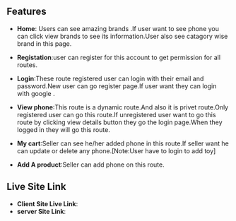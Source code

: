 
## Features
- **Home**: Users can see amazing brands .If user want to see  phone you can click view brands to see its information.User also see catagory wise brand in this page.
- **Registation**:user can register for this account to get permission for all routes.
- **Login**:These route registered user can login with their email and password.New user can go register page.If user want they can login with google .
- **View phone**:This route is a dynamic route.And also it is privet route.Only registered user can go this route.If unregistered user want to go this route by clicking view details button they go the login page.When they logged in they will go this route.


- **My cart**:Seller can see he/her added phone in this route.If seller want he can update or delete any phone.[Note:User have to login to add toy]
- **Add A product**:Seller can add phone on this route.

## Live Site Link

  - **Client Site Live Link**:
 - **server  Site Link**: 
            